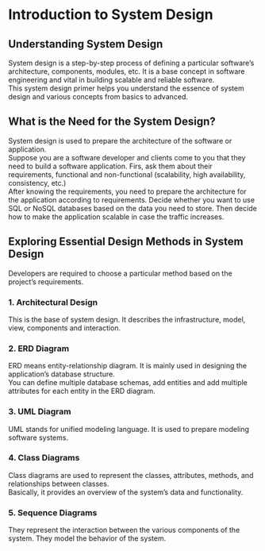 # __Introduction to System Design__  
## Understanding System Design  
System design is a step-by-step process of defining a particular software’s architecture, components, modules, etc. It is a base concept in software engineering and vital in building scalable and reliable software.  
This system design primer helps you understand the essence of system design and various concepts from basics to advanced.  
## What is the Need for the System Design?  
System design is used to prepare the architecture of the software or application.  
Suppose you are a software developer and clients come to you that they need to build a software application. Firs, ask them about their requirements, functional and non-functional (scalability, high availability, consistency, etc.)  
After knowing the requirements, you need to prepare the architecture for the application according to requirements. Decide whether you want to use SQL or NoSQL databases based on the data you need to store. Then decide how to make the application scalable in case the traffic increases.  
## Exploring Essential Design Methods in System Design  
Developers are required to choose a particular method based on the project’s requirements.  
### 1.	Architectural Design  
This is the base of system design. It describes the infrastructure, model, view, components and interaction.  
### 2.	ERD Diagram  
ERD means entity-relationship diagram. It is mainly used in designing the application’s database structure.  
You can define multiple database schemas, add entities and add multiple attributes for each entity in the ERD diagram.
### 3.	UML Diagram  
UML stands for unified modeling language. It is used to prepare modeling software systems.  
### 4.	Class Diagrams  
Class diagrams are used to represent the classes, attributes, methods, and relationships between classes.  
Basically, it provides an overview of the system’s data and functionality.
### 5.	Sequence Diagrams  
They represent the interaction between the various components of the system. They model the behavior of the system.